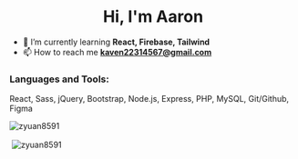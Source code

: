 <h1 align="center">Hi, I'm Aaron</h1>
<!-- <h3 align="center">A passionate frontend developer from India</h3> -->

- 🌱 I’m currently learning **React, Firebase, Tailwind**
- 📫 How to reach me **kaven22314567@gmail.com**

<h3 align="left">Languages and Tools:</h3>
<p>
    React, Sass, jQuery, Bootstrap, Node.js, Express, PHP, MySQL, Git/Github, Figma
</p>

<p><img align="left" src="https://github-readme-stats.vercel.app/api/top-langs?username=zyuan8591&show_icons=true&locale=en&layout=compact" alt="zyuan8591" /></p>
<br/>
<p>&nbsp;<img align="center" src="https://github-readme-stats.vercel.app/api?username=zyuan8591&show_icons=true&locale=en" alt="zyuan8591" /></p>
